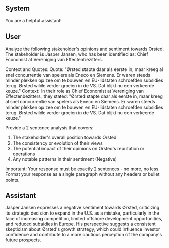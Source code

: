 ## System

You are a helpful assistant!

## User


Analyze the following stakeholder's opinions and sentiment towards Orsted. The stakeholder is Jasper Jansen, who has been identified as: Chief Economist at Vereniging van Effectenbezitters.

Context and Quotes:
Quote: "Ørsted stapte daar als eerste in, maar kreeg al snel concurrentie van spelers als Eneco en Siemens. Er waren steeds minder plekken op zee om te bouwen en EU-lidstaten schroefden subsidies terug. Ørsted wilde verder groeien in de VS. Dat blijkt nu een verkeerde keuze."
Context: In their role as Chief Economist at Vereniging van Effectenbezitters, they stated: "Ørsted stapte daar als eerste in, maar kreeg al snel concurrentie van spelers als Eneco en Siemens. Er waren steeds minder plekken op zee om te bouwen en EU-lidstaten schroefden subsidies terug. Ørsted wilde verder groeien in de VS. Dat blijkt nu een verkeerde keuze."

Provide a 2 sentence analysis that covers:
1. The stakeholder's overall position towards Orsted
2. The consistency or evolution of their views
3. The potential impact of their opinions on Orsted's reputation or operations
4. Any notable patterns in their sentiment (Negative)

Important: Your response must be exactly 2 sentences - no more, no less.
Format your response as a single paragraph without any headers or bullet points.


## Assistant

Jasper Jansen expresses a negative sentiment towards Ørsted, criticizing its strategic decision to expand in the U.S. as a mistake, particularly in the face of increasing competition, limited offshore development opportunities, and reduced subsidies in Europe. His perspective suggests a consistent skepticism about Ørsted's growth strategy, which could influence investor confidence and contribute to a more cautious perception of the company's future prospects.

